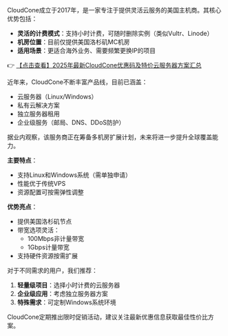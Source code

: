 

CloudCone成立于2017年，是一家专注于提供灵活云服务的美国主机商。其核心优势包括：

- **灵活的计费模式**：支持小时计费，可随时删除实例（类似Vultr、Linode）
- **机房位置**：目前仅提供美国洛杉矶MC机房
- **适用场景**：更适合海外业务、需要频繁更换IP的项目

👉 [【点击查看】2025年最新CloudCone优惠码及特价云服务器方案汇总](https://bit.ly/Cloudcone)


近年来，CloudCone不断丰富产品线，目前已涵盖：

- 云服务器（Linux/Windows）
- 私有云解决方案
- 独立服务器租用
- 企业级服务（邮局、DNS、DDoS防护）

据业内观察，该服务商正在筹备多机房扩展计划，未来将进一步提升全球覆盖能力。



**主要特点**：
- 支持Linux和Windows系统（需单独申请）
- 性能优于传统VPS
- 资源配置可按需弹性调整


**优势亮点**：
- 提供美国洛杉矶节点
- 带宽选项灵活：
  - 100Mbps非计量带宽
  - 1Gbps计量带宽
- 支持硬件资源按需扩展


对于不同需求的用户，我们推荐：

1. **轻量级项目**：选择小时计费的云服务器
2. **企业级应用**：考虑独立服务器方案
3. **特殊需求**：可定制Windows系统环境

CloudCone定期推出限时促销活动，建议关注最新优惠信息获取最佳性价比方案。
